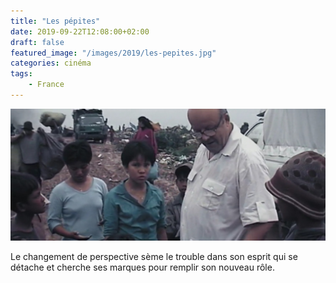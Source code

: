 ```yaml
---
title: "Les pépites"
date: 2019-09-22T12:08:00+02:00
draft: false
featured_image: "/images/2019/les-pepites.jpg"
categories: cinéma
tags:
    - France
---
```

![les pepites](/images/2019/les-pepites.jpg)

Le changement de perspective sème le trouble dans son esprit qui se détache et cherche ses marques pour remplir son nouveau rôle.